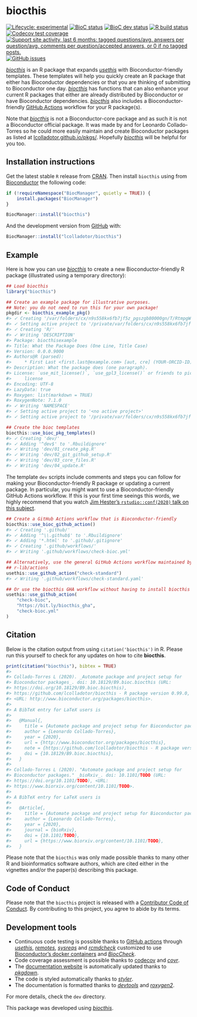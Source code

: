 
<!-- README.md is generated from README.Rmd. Please edit that file -->

# biocthis

<!-- badges: start -->

[![Lifecycle:
experimental](https://img.shields.io/badge/lifecycle-experimental-orange.svg)](https://www.tidyverse.org/lifecycle/#experimental)
[![BioC
status](http://www.bioconductor.org/shields/build/release/bioc/biocthis.svg)](https://bioconductor.org/checkResults/release/bioc-LATEST/biocthis)
[![BioC dev
status](http://www.bioconductor.org/shields/build/devel/bioc/biocthis.svg)](https://bioconductor.org/checkResults/devel/bioc-LATEST/biocthis)
[![R build
status](https://github.com/lcolladotor/biocthis/workflows/R-CMD-check-bioc/badge.svg)](https://github.com/lcolladotor/biocthis/actions)
[![Codecov test
coverage](https://codecov.io/gh/lcolladotor/biocthis/branch/master/graph/badge.svg)](https://codecov.io/gh/lcolladotor/biocthis?branch=master)
[![Support site activity, last 6 months: tagged questions/avg. answers
per question/avg. comments per question/accepted answers, or 0 if no
tagged
posts.](http://www.bioconductor.org/shields/posts/biocthis.svg)](https://support.bioconductor.org/t/biocthis/)
[![GitHub
issues](https://img.shields.io/github/issues/lcolladotor/biocthis)](https://github.com/lcolladotor/biocthis/issues)
<!-- badges: end -->

*[biocthis](https://github.com/lcolladotor/biocthis)* is an R package
that expands *[usethis](https://CRAN.R-project.org/package=usethis)*
with Bioconductor-friendly templates. These templates will help you
quickly create an R package that either has Bioconductor dependencies or
that you are thinking of submitting to Bioconductor one day.
*[biocthis](https://github.com/lcolladotor/biocthis)* has functions that
can also enhance your current R packages that either are already
distributed by Bioconductor or have Bioconductor dependencies.
*[biocthis](https://github.com/lcolladotor/biocthis)* also includes a
Bioconductor-friendly [GitHub
Actions](https://github.com/features/actions) workflow for your R
package(s).

Note that *[biocthis](https://github.com/lcolladotor/biocthis)* is not a
Bioconductor-core package and as such it is not a Bioconductor official
package. It was made by and for Leonardo Collado-Torres so he could more
easily maintain and create Bioconductor packages as listed at
[lcolladotor.github.io/pkgs/](https://lcolladotor.github.io/pkgs/).
Hopefully *[biocthis](https://github.com/lcolladotor/biocthis)* will be
helpful for you too.

## Installation instructions

Get the latest stable `R` release from
[CRAN](http://cran.r-project.org/). Then install `biocthis` using from
[Bioconductor](http://bioconductor.org/) the following code:

``` r
if (!requireNamespace("BiocManager", quietly = TRUE)) {
    install.packages("BiocManager")
}

BiocManager::install("biocthis")
```

And the development version from [GitHub](https://github.com/) with:

``` r
BiocManager::install("lcolladotor/biocthis")
```

## Example

Here is how you can use
*[biocthis](https://github.com/lcolladotor/biocthis)* to create a new
Bioconductor-friendly R package (illustrated using a temporary
directory):

``` r
## Load biocthis
library("biocthis")

## Create an example package for illustrative purposes.
## Note: you do not need to run this for your own package!
pkgdir <- biocthis_example_pkg()
#> ✓ Creating '/var/folders/cx/n9s558kx6fb7jf5z_pgszgb80000gn/T/RtmpgWuzyn/biocthisexample/'
#> ✓ Setting active project to '/private/var/folders/cx/n9s558kx6fb7jf5z_pgszgb80000gn/T/RtmpgWuzyn/biocthisexample'
#> ✓ Creating 'R/'
#> ✓ Writing 'DESCRIPTION'
#> Package: biocthisexample
#> Title: What the Package Does (One Line, Title Case)
#> Version: 0.0.0.9000
#> Authors@R (parsed):
#>     * First Last <first.last@example.com> [aut, cre] (YOUR-ORCID-ID)
#> Description: What the package does (one paragraph).
#> License: `use_mit_license()`, `use_gpl3_license()` or friends to pick a
#>     license
#> Encoding: UTF-8
#> LazyData: true
#> Roxygen: list(markdown = TRUE)
#> RoxygenNote: 7.1.0
#> ✓ Writing 'NAMESPACE'
#> ✓ Setting active project to '<no active project>'
#> ✓ Setting active project to '/private/var/folders/cx/n9s558kx6fb7jf5z_pgszgb80000gn/T/RtmpgWuzyn/biocthisexample'

## Create the bioc templates
biocthis::use_bioc_pkg_templates()
#> ✓ Creating 'dev/'
#> ✓ Adding '^dev$' to '.Rbuildignore'
#> ✓ Writing 'dev/01_create_pkg.R'
#> ✓ Writing 'dev/02_git_github_setup.R'
#> ✓ Writing 'dev/03_core_files.R'
#> ✓ Writing 'dev/04_update.R'
```

The template `dev` scripts include comments and steps you can follow for
making your Bioconductor-friendly R package or updating a current
package. In particular, you might want to use a Bioconductor-friendly
GitHub Actions workflow. If this is your first time seeings this words,
we highly recommend that you watch [Jim Hester’s `rstudio::conf(2020)`
talk on this
subject](https://www.jimhester.com/talk/2020-rsc-github-actions/).

``` r
## Create a GitHub Actions workflow that is Bioconductor-friendly
biocthis::use_bioc_github_action()
#> ✓ Creating '.github/'
#> ✓ Adding '^\\.github$' to '.Rbuildignore'
#> ✓ Adding '*.html' to '.github/.gitignore'
#> ✓ Creating '.github/workflows/'
#> ✓ Writing '.github/workflows/check-bioc.yml'
```

``` r
## Alternatively, use the general GitHub Actions workflow maintained by
## r-lib/actions
usethis::use_github_action("check-standard")
#> ✓ Writing '.github/workflows/check-standard.yaml'

## Or use the biocthis GHA workflow without having to install biocthis
usethis::use_github_action(
    "check-bioc",
    "https://bit.ly/biocthis_gha",
    "check-bioc.yml"
)
```

## Citation

Below is the citation output from using `citation('biocthis')` in R.
Please run this yourself to check for any updates on how to cite
**biocthis**.

``` r
print(citation("biocthis"), bibtex = TRUE)
#> 
#> Collado-Torres L (2020). _Automate package and project setup for
#> Bioconductor packages_. doi: 10.18129/B9.bioc.biocthis (URL:
#> https://doi.org/10.18129/B9.bioc.biocthis),
#> https://github.com/lcolladotor/biocthis - R package version 0.99.0,
#> <URL: http://www.bioconductor.org/packages/biocthis>.
#> 
#> A BibTeX entry for LaTeX users is
#> 
#>   @Manual{,
#>     title = {Automate package and project setup for Bioconductor packages},
#>     author = {Leonardo Collado-Torres},
#>     year = {2020},
#>     url = {http://www.bioconductor.org/packages/biocthis},
#>     note = {https://github.com/lcolladotor/biocthis - R package version 0.99.0},
#>     doi = {10.18129/B9.bioc.biocthis},
#>   }
#> 
#> Collado-Torres L (2020). "Automate package and project setup for
#> Bioconductor packages." _bioRxiv_. doi: 10.1101/TODO (URL:
#> https://doi.org/10.1101/TODO), <URL:
#> https://www.biorxiv.org/content/10.1101/TODO>.
#> 
#> A BibTeX entry for LaTeX users is
#> 
#>   @Article{,
#>     title = {Automate package and project setup for Bioconductor packages},
#>     author = {Leonardo Collado-Torres},
#>     year = {2020},
#>     journal = {bioRxiv},
#>     doi = {10.1101/TODO},
#>     url = {https://www.biorxiv.org/content/10.1101/TODO},
#>   }
```

Please note that the `biocthis` was only made possible thanks to many
other R and bioinformatics software authors, which are cited either in
the vignettes and/or the paper(s) describing this package.

## Code of Conduct

Please note that the `biocthis` project is released with a [Contributor
Code of
Conduct](https://contributor-covenant.org/version/2/0/CODE_OF_CONDUCT.html).
By contributing to this project, you agree to abide by its terms.

## Development tools

  - Continuous code testing is possible thanks to [GitHub
    actions](https://www.tidyverse.org/blog/2020/04/usethis-1-6-0/)
    through *[usethis](https://CRAN.R-project.org/package=usethis)*,
    *[remotes](https://CRAN.R-project.org/package=remotes)*,
    *[sysreqs](https://github.com/r-hub/sysreqs)* and
    *[rcmdcheck](https://CRAN.R-project.org/package=rcmdcheck)*
    customized to use [Bioconductor’s docker
    containers](https://www.bioconductor.org/help/docker/) and
    *[BiocCheck](https://bioconductor.org/packages/3.11/BiocCheck)*.
  - Code coverage assessment is possible thanks to
    [codecov](https://codecov.io/gh) and
    *[covr](https://CRAN.R-project.org/package=covr)*.
  - The [documentation website](http://.github.io/lcolladotor/biocthis)
    is automatically updated thanks to
    *[pkgdown](https://CRAN.R-project.org/package=pkgdown)*.
  - The code is styled automatically thanks to
    *[styler](https://CRAN.R-project.org/package=styler)*.
  - The documentation is formatted thanks to
    *[devtools](https://CRAN.R-project.org/package=devtools)* and
    *[roxygen2](https://CRAN.R-project.org/package=roxygen2)*.

For more details, check the `dev` directory.

This package was developed using
*[biocthis](https://github.com/lcolladotor/biocthis)*.
